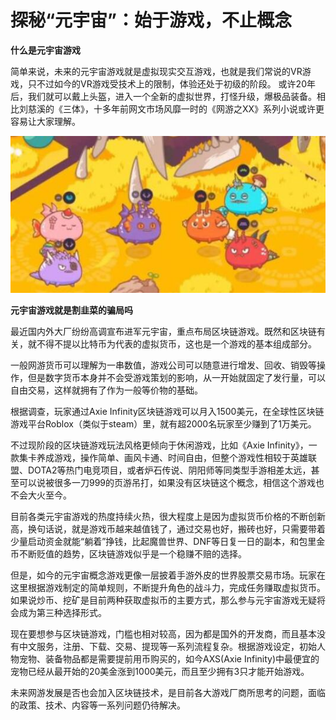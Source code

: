 # 探秘“元宇宙”：始于游戏，不止概念



**什么是元宇宙游戏**

简单来说，未来的元宇宙游戏就是虚拟现实交互游戏，也就是我们常说的VR游戏，只不过如今的VR游戏受技术上的限制，体验还处于初级的阶段。
或许20年后，我们就可以戴上头盔，进入一个全新的虚拟世界，打怪升级，爆极品装备。相比刘慈溪的《三体》，十多年前网文市场风靡一时的《网游之XX》系列小说或许更容易让大家理解。

![图片](to.jpg)



**元宇宙游戏就是割韭菜的骗局吗**

最近国内外大厂纷纷高调宣布进军元宇宙，重点布局区块链游戏。既然和区块链有关，就不得不提以比特币为代表的虚拟货币，这也是一个游戏的基本组成部分。

一般网游货币可以理解为一串数值，游戏公司可以随意进行增发、回收、销毁等操作，但是数字货币本身并不会受游戏策划的影响，从一开始就固定了发行量，可以自由交易，这样就拥有了作为一般等价物的基础。

根据调查，玩家通过Axie Infinity区块链游戏可以月入1500美元，在全球性区块链游戏平台Roblox（类似于steam）里，就有超2000名玩家至少赚到了1万美元。

不过现阶段的区块链游戏玩法风格更倾向于休闲游戏，比如《Axie Infinity》，一款集卡养成游戏，操作简单、画风卡通、时间自由，但整个游戏性相较于英雄联盟、DOTA2等热门电竞项目，或者炉石传说、阴阳师等同类型手游相差太远，甚至可以说被很多一刀999的页游吊打，如果没有区块链这个概念，相信这个游戏也不会大火至今。

目前各类元宇宙游戏的热度持续火热，很大程度上是因为虚拟货币价格的不断创新高，换句话说，就是游戏币越来越值钱了，通过交易也好，搬砖也好，只需要带着少量启动资金就能“躺着”挣钱，比起魔兽世界、DNF等日复一日的副本，和包里金币不断贬值的趋势，区块链游戏似乎是一个稳赚不赔的选择。

但是，如今的元宇宙概念游戏更像一层披着手游外皮的世界股票交易市场。玩家在这里根据游戏制定的简单规则，不断提升角色的战斗力，完成任务赚取虚拟货币。如果说炒币、挖矿是目前两种获取虚拟币的主要方式，那么参与元宇宙游戏无疑将会成为第三种选择形式。

现在要想参与区块链游戏，门槛也相对较高，因为都是国外的开发商，而且基本没有中文服务，注册、下载、交易、提现等一系列流程复杂。根据游戏设定，初始人物宠物、装备物品都是需要提前用币购买的，如今AXS(Axie Infinity)中最便宜的宠物已经从最开始的20美金涨到1000美元，而且至少拥有3只才能开始游戏。

未来网游发展是否也会加入区块链技术，是目前各大游戏厂商所思考的问题，面临的政策、技术、内容等一系列问题仍待解决。
